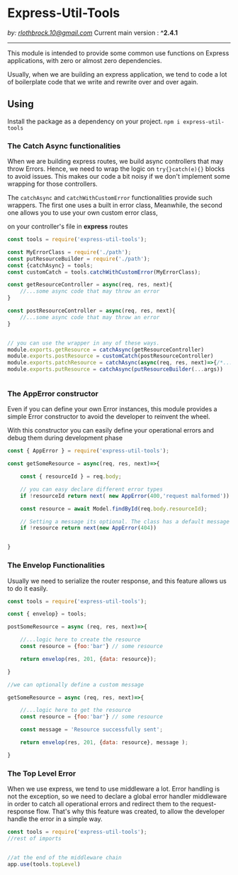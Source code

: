 # Express-Util-Tools

*by: rlothbrock.10@gmail.com*
Current main version : **^2.4.1**
<hr>

This module is intended to provide some common use functions on Express applications, with zero or almost zero dependencies. 

Usually, when we are building an express application, we tend to code a lot of boilerplate code that we write and rewrite over and over again.

## Using

Install the package as a dependency on your project. 
` npm i express-util-tools `


### The Catch Async functionalities

When we are building express routes, we build async controllers that may throw Errors.
Hence, we need to wrap the logic on `try{}catch(e){}` blocks to avoid issues. 
This makes our code a bit noisy if we don't implement some wrapping for those controllers.

The `catchAsync` and `catchWithCustomError` functionalities provide such wrappers.
The first one uses a built in error class,
Meanwhile, the second one allows you to use your own custom error class,

on your controller's file in **express** routes

```javascript
const tools = require('express-util-tools');

const MyErrorClass = require('./path');
const putResourceBuilder = require('./path');
const {catchAsync} = tools; 
const customCatch = tools.catchWithCustomError(MyErrorClass);

const getResourceController = async(req, res, next){
    //...some async code that may throw an error
}

const postResourceController = async(req, res, next){
    //...some async code that may throw an error
}


// you can use the wrapper in any of these ways.
module.exports.getResource = catchAsync(getResourceController)
module.exports.postResource = customCatch(postResourceController)
module.exports.patchResource = catchAsync(async(req, res, next)=>{/*...code here...*/})
module.exports.putResource = catchAsync(putResourceBuilder(...args))



```



### The AppError constructor

Even if you can define your own Error instances, this module provides a simple Error constructor to avoid the developer to reinvent the wheel.

With this constructor you can easily define your operational errors and debug them during development phase

```javascript
const { AppError } = require('express-util-tools');

const getSomeResource = async(req, res, next)=>{

    const { resourceId } = req.body;

    // you can easy declare different error types
    if !resourceId return next( new AppError(400,'request malformed'))

    const resource = await Model.findById(req.body.resourceId);

    // Setting a message its optional. The class has a default message for each type.
    if !resource return next(new AppError(404))


}
```

### The Envelop Functionalities

Usually we need to serialize the router response, and this feature allows us to do it easily.

```javascript
const tools = require('express-util-tools');

const { envelop} = tools;

postSomeResource = async (req, res, next)=>{

    //...logic here to create the resource
    const resource = {foo:'bar'} // some resource

    return envelop(res, 201, {data: resource});

}

//we can optionally define a custom message

getSomeResource = async (req, res, next)=>{

    //...logic here to get the resource
    const resource = {foo:'bar'} // some resource

    const message = 'Resource successfully sent';

    return envelop(res, 201, {data: resource}, message );

}

```

### The Top Level Error

When we use express, we tend to use middleware a lot. Error handling is not the exception, so we need to declare a global error handler middleware in order to catch all operational errors and redirect them to the request-response flow.
That's why this feature was created, to allow the developer handle the error in a simple way.

```javascript
const tools = require('express-util-tools');
//rest of imports


//at the end of the middleware chain
app.use(tools.topLevel)

```
